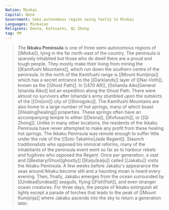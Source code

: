 ```yaml
---
Nation: Minkai
Capital: None
Government: Semi-autonomous region owing fealty to Minkai
Languages: Minkaian
Religions: Desna, Kofusachi, Qi Zhong
tag: 🗺️
---
```


> The **Ikkaku Peninsula** is one of three semi-autonomous regions of [[Minkai]], lying in the far north-east of the country. The peninsula is sparsely inhabited but those who do dwell there are a proud and tough people. They mostly make their living from mining the [[Kamifushi Mountains]], which run down the southern centre of the peninsula. In the north of the Kamifushi range is [[Mount Kumijinja]] which has a secret entrance to the [[Darklands]] layer of [[Nar-Voth]], known as the [[Ghost Path]]. In [[470 AR]], [[Ishanda Aiko|General Ishanda Aiko]] led an expedition along the Ghost Path. There were almost no survivors after Ishanda's army stumbled upon the outskirts of the [[Oni|oni]] city of [[Shirogoku]].
> The Kamifushi Mountains are also home to a large number of hot springs, many of which boast [[Healing|healing]] properties. These springs often have an accompanying temple to either [[Desna]], [[Kofusachi]], or [[Qi Zhong]]. Unlike in many other locations, the residents of the Ikkaku Peninsula have never attempted to make any profit from these healing hot springs.
> The Ikkaku Peninsula was remote enough to suffer little under the rule of the [[Soto Takahiro|Jade Regent]]. Staunch traditionalists who opposed his immoral reforms, many of the inhabitants of the peninsula event went so far as to harbour rebels and fugitives who opposed the Regent.
> Once per generation, a vast and [[Bestiary/Ghost|ghostly]] [[Kaiju|kaiju]] called [[Jakabu]] visits the Ikkaku Peninsula. A few weeks before Jakabu's appearance the seas around Ikkaku become still and a haunting moan is heard every evening. Then, finally, Jakabu emerges from the ocean surrounded by [[Undead|undead]] seagulls, flying [[Fish|fish]], and even stranger ocean creatures. For three days, the people of Ikkaku extinguish all lights except a parade of torches that leads to the peak of [[Mount Kumijinja]] where Jakabu ascends into the sky to return a generation later.








